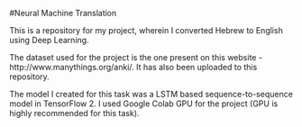 #Neural Machine Translation

<p>This is a repository for my project, wherein I converted Hebrew to English using Deep Learning.</p>
<p>The dataset used for the project is the one present on this website - http://www.manythings.org/anki/. It has also been uploaded to this repository.</p> 
<p>The model I created for this task was a LSTM based sequence-to-sequence model in TensorFlow 2. 
I used Google Colab GPU for the project (GPU is highly recommended for this task).</p>

